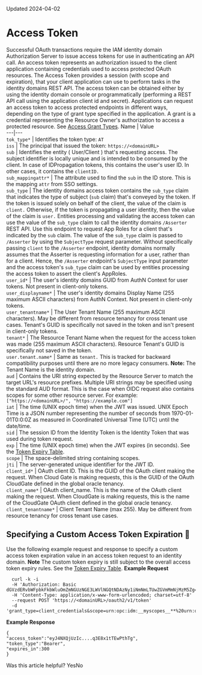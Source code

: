 Updated 2024-04-02
# Access Token
Successful OAuth transactions require the IAM identity domain Authorization Server to issue access tokens for use in authenticating an API call. An access token represents an authorization issued to the client application containing credentials used to access protected OAuth resources.
The Access Token provides a session (with scope and expiration), that your client application can use to perform tasks in the identity domains REST API. The access token can be obtained either by using the identity domain console or programmatically (performing a REST API call using the application client id and secret). Applications can request an access token to access protected endpoints in different ways, depending on the type of grant type specified in the application. A grant is a credential representing the Resource Owner's authorization to access a protected resource. See [Access Grant Types](https://docs.oracle.com/en-us/iaas/Content/Identity/api-getstarted/SupportedAccessGrantTypes.htm#SupportedAccessGrantTypes "The most important step for an application in the OAuth flow is how the application receives an access token \(and optionally a refresh token\). A grant type is the mechanism used to retrieve the token. OAuth defines several different access grant types that represent different authorization mechanisms.").
Name | Value  
---|---  
`tok_type*` | Identifies the token type: `AT`  
`iss` | The principal that issued the token: `https://<domainURL>`  
`sub` | Identifies the entity ( User/Client ) that's requesting access. The subject identifier is locally unique and is intended to be consumed by the client. In case of IDPropagation tokens, this contains the user's user ID. In other cases, it contains the `clientID.`  
`sub_mappingattr*` | The attribute used to find the `sub` in the ID store. This is the mapping `attr` from SSO settings.  
`sub_type` |  The identity domains access token contains the `sub_type` claim that indicates the type of subject (`sub` claim) that's conveyed by the token. If the token is issued solely on behalf of the client, the value of the claim is `client.` Otherwise, if the token is propagating a user identity, then the value of the claim is `user.` Entities processing and validating the access token can use the value of the `sub_type` claim to call the identity domains `/Asserter` REST API. Use this endpoint to request App Roles for a client that's indicated by the `sub` claim. The value of the `sub_type` claim is passed to `/Asserter` by using the `SubjectType` request parameter. Without specifically passing `client` to the `/Asserter` endpoint, identity domains normally assumes that the Asserter is requesting information for a user, rather than for a client. Hence, the `/Asserter` endpoint's `SubjectType` input parameter and the access token's `sub_type` claim can be used by entities processing the access token to assert the client's AppRoles.  
`user_id*` | The user's identity domains GUID from AuthN Context for user tokens. Not present in client-only tokens.  
`user_displayname*` | The user's identity domains Display Name (255 maximum ASCII characters) from AuthN Context. Not present in client-only tokens.  
`user_tenantname*` | The User Tenant Name (255 maximum ASCII characters). May be different from resource tenancy for cross tenant use cases. Tenant's GUID is specifically not saved in the token and isn't present in client-only tokens.  
`tenant*` | The Resource Tenant Name when the request for the access token was made (255 maximum ASCII characters). Resource Tenant's GUID is specifically not saved in the token.  
`user.tenant.name*` | Same as `tenant.` This is tracked for backward compatibility purposes until there are no more legacy consumers. **Note:** The Tenant Name is the identity domain.  
`aud` | Contains the URI string expected by the Resource Server to match the target URL's resource prefixes. Multiple URI strings may be specified using the standard AUD format. This is the case when OIDC request also contains scopes for some other resource server. For example: `["https://<domainURL>/", "https://example.com"]`  
`iat` | The time (UNIX epoch time) when the JWT was issued. UNIX Epoch Time is a JSON number representing the number of seconds from 1970-01-01T0:0:0Z as measured in Coordinated Universal Time (UTC) until the date/time.  
`sid` | The session ID from the Identity Token is the Identity Token that was used during token request.  
`exp` | The time (UNIX epoch time) when the JWT expires (in seconds). See the [Token Expiry Table](https://docs.oracle.com/en-us/iaas/Content/Identity/api-getstarted/TokenExpiryTable.htm "The token expiry table contains the expiry setting name and provides the default value for the setting.").  
`scope` | The space-delimited string containing scopes.  
`jti` | The server-generated unique identifier for the JWT ID.  
`client_id*` | OAuth client ID. This is the GUID of the OAuth client making the request. When Cloud Gate is making requests, this is the GUID of the OAuth CloudGate defined in the global oracle tenancy.   
`client_name*` | OAuth client_name. This is the name of the OAuth client making the request. When CloudGate is making requests, this is the name of the CloudGate OAuth client defined in the global oracle tenancy.   
`client_tenantname*` | Client Tenant Name (max 255). May be different from resource tenancy for cross tenant use cases.  
## Specifying a Custom Access Token Expiration 🔗 
Use the following example request and response to specify a custom access token expiration value in an access token request to an identity domain.
**Note** The custom token expiry is still subject to the overall access token expiry rules. See the [Token Expiry Table](https://docs.oracle.com/en-us/iaas/Content/Identity/api-getstarted/TokenExpiryTable.htm "The token expiry table contains the expiry setting name and provides the default value for the setting.").
**Example Request**
```
  curl -k -i 
  -H 'Authorization: Basic dGVzdERvbWFpbkFkbWluOmZmNGUzNGE3LWVlNGQtNDAzNy1iNmNmLTUwZGVmMmNjMzM5Zg==' 
  -H 'Content-Type: application/x-www-form-urlencoded; charset=utf-8' 
  --request POST 'https://<domainURL>/oauth2/v1/token'
  -d 'grant_type=client_credentials&scope=urn:opc:idm:__myscopes__**%20urn:opc:resource:expiry=300**'
```

**Example Response**
```
{
"access_token":"eyJ4NXQjUzIc....q3E8x1tTEwPthTg",
"token_type":"Bearer", 
"expires_in":300 
}
```

Was this article helpful?
YesNo

